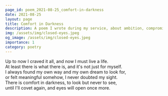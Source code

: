 ```yaml
---
page_id: poem_2021-08-25_comfort-in-darkness
date: 2021-08-25
layout: page
title: Comfort in Darkness
description: A poem I wrote during my service, about ambition, compromise, comfort and self delusion.
img: /assets/img/closed-eyes.jpeg
og_image: /assets/img/closed-eyes.jpeg
importance: 1
category: poetry
---
```


Up to now I craved it all, and now I must live a life.  
At least there is what there is, and it's not just for myself.  
I always found my own way and my own dream to look for,  
or felt meaningful somehow, I never doubted my sight.  
There is comfort in darkness, to look but never to see,  
until I'll covet again, and eyes will open once more.
